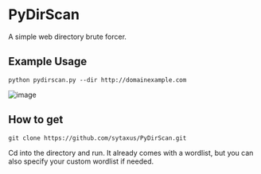 # PyDirScan
A simple web directory brute forcer.
## Example Usage
```
python pydirscan.py --dir http://domainexample.com
```
![image](https://github.com/sytaxus/PyDirScan/assets/60050784/b8cf7129-b3e9-4ede-9436-5c310dc178bb)

## How to get
```
git clone https://github.com/sytaxus/PyDirScan.git
```
Cd into the directory and run. It already comes with a wordlist, but you can also specify your custom wordlist if needed.

